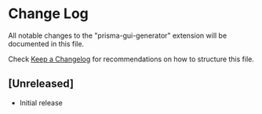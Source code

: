 # Change Log

All notable changes to the "prisma-gui-generator" extension will be documented in this file.

Check [Keep a Changelog](http://keepachangelog.com/) for recommendations on how to structure this file.

## [Unreleased]

- Initial release